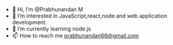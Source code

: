 - 👋 Hi, I’m @Prabhunandan M
- 👀 I’m interested in JavaScript,react,node and web application development.
- 🌱 I’m currently learning node.js
- 📫 How to reach me prabhunandan66@gmail.com

<!---
Prabhunandan66/Prabhunandan66 is a ✨ special ✨ repository because its `README.md` (this file) appears on your GitHub profile.
You can click the Preview link to take a look at your changes.
--->
